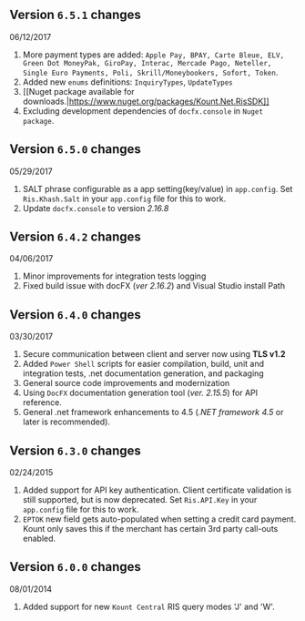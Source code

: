 Version `6.5.1` changes
-------------------------
 06/12/2017

1. More payment types are added: `Apple Pay, BPAY, Carte Bleue, ELV, Green Dot MoneyPak, GiroPay, Interac, Mercade Pago, Neteller, Single Euro Payments, Poli, Skrill/Moneybookers, Sofort, Token`. 
2. Added new `enums` definitions: `InquiryTypes`, `UpdateTypes`
3. [[Nuget package available for downloads.|https://www.nuget.org/packages/Kount.Net.RisSDK]]
4. Excluding development dependencies of `docfx.console` in `Nuget package`.

Version `6.5.0` changes 
-------------------------
05/29/2017

1. SALT phrase configurable as a app setting(key/value) in `app.config`.
    Set `Ris.Khash.Salt` in your `app.config` file for this to work.
2. Update `docfx.console` to version *2.16.8*

Version `6.4.2` changes
---------------------------
 04/06/2017

1. Minor improvements for integration tests logging
2. Fixed build issue with docFX (*ver 2.16.2*) and Visual Studio install Path   

Version `6.4.0` changes
---------------------------
03/30/2017

1. Secure communication between client and server now using **TLS v1.2**
2. Added `Power Shell` scripts for easier compilation, build, unit and integration tests, .net documentation generation, and packaging
3. General source code improvements and modernization
4. Using `DocFX` documentation generation tool (*ver. 2.15.5*) for API reference. 
5. General .net framework enhancements to 4.5 (*.NET framework 4.5* or later is recommended).

Version `6.3.0` changes
--------------------------
02/24/2015

1. Added support for API key authentication. Client certificate validation is still supported,
    but is now deprecated. Set `Ris.API.Key` in your `app.config` file for this to work.
2. `EPTOK` new field gets auto-populated when setting a credit card payment. Kount only saves this
    if the merchant has certain 3rd party call-outs enabled.

Version `6.0.0` changes
--------------------------
08/01/2014

1. Added support for new `Kount Central` RIS query modes 'J' and 'W'.